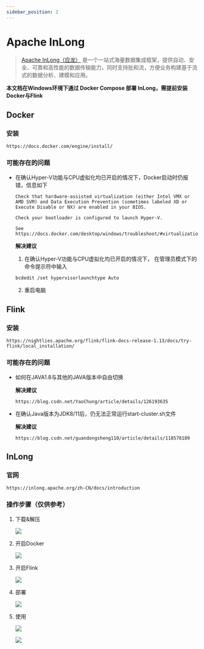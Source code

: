 ```yaml
---
sidebar_position: 2
---
```


# Apache InLong

> [Apache InLong（应龙）](https://inlong.apache.org/) 是一个一站式海量数据集成框架，提供自动、安全、可靠和高性能的数据传输能力，同时支持批和流，方便业务构建基于流式的数据分析、建模和应用。

**本文档在Windows环境下通过 Docker Compose 部署 InLong，需提前安装Docker与Flink**

## Docker

### 安装

```
https://docs.docker.com/engine/install/
```

### 可能存在的问题

- 在确认Hyper-V功能与CPU虚拟化均已开启的情况下，Docker启动时仍报错，信息如下

    ```
    Check that hardware-assisted virtualization (either Intel VMX or AMD SVM) and Data Execution Prevention (sometimes labeled XD or Execute Disable or NX) are enabled in your BIOS.

    Check your bootloader is configured to launch Hyper-V.

    See https://docs.docker.com/desktop/windows/troubleshoot/#virtualization
    ```
    
    **解决建议**
    
    1. 在确认Hyper-V功能与CPU虚拟化均已开启的情况下， 在管理员模式下的命令提示符中输入
    ```
    bcdedit /set hypervisorlaunchtype Auto
    ```
    
    2. 重启电脑 



## Flink

### 安装

```
https://nightlies.apache.org/flink/flink-docs-release-1.13/docs/try-flink/local_installation/
```

### 可能存在的问题
- 如何在JAVA1.8与其他的JAVA版本中自由切换

  **解决建议**
  ```
  https://blog.csdn.net/YaoChung/article/details/126193635
  ```

- 在确认Java版本为JDK8/11后，仍无法正常运行start-cluster.sh文件

  **解决建议**
  ```
  https://blog.csdn.net/guandongsheng110/article/details/118578189
  ```



## InLong

### 官网

```
https://inlong.apache.org/zh-CN/docs/introduction
```

### 操作步骤（仅供参考）

1. 下载&解压

   ![](/img/practice/Inlong/0.png)

2. 开启Docker

   ![](/img/practice/Inlong/Docker.png)

3. 开启Flink

   ![](/img/practice/Inlong/Flink.png)

4. 部署

   ![](/img/practice/Inlong/1.png)

5. 使用

   ![](/img/practice/Inlong/2.png)

   ![](/img/practice/Inlong/3.png)